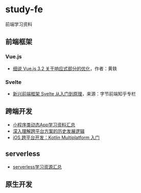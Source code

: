 # study-fe
前端学习资料

## 前端框架

### Vue.js

- [细说 Vue.js 3.2 关于响应式部分的优化](https://zhuanlan.zhihu.com/p/401416696)，作者：黄轶


### Svelte

- [新兴前端框架 Svelte 从入门到原理](https://zhuanlan.zhihu.com/p/350507037)，来源：字节前端知乎专栏

## 跨端开发

- [小程序类动态App学习资料汇总](https://github.com/hbcui1984/awesome-mp)
- [深入理解跨平台方案的历史发展逻辑](https://time.geekbang.org/column/article/104077)
- [iOS 跨平台开发：Kotlin Multiplatform 入门](https://www.infoq.cn/article/1-il0fjwY9fftVygGl86)

## serverless

- [serverless学习资源汇总](https://github.com/hbcui1984/awesome-serverless)

## 原生开发
